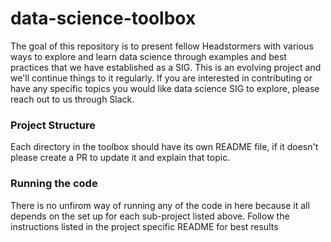 # data-science-toolbox
The goal of this repository is to present fellow Headstormers with various ways to explore and learn data science through examples and best practices that we have established as a SIG. This is an evolving project and we'll continue things to it regularly. If you are interested in contributing or have any specific topics you would like data science SIG to explore, please reach out to us through Slack.


### Project Structure
Each directory in the toolbox should have its own README file, if it doesn't please create a PR to update it and explain that topic. 


### Running the code
There is no unfirom way of running any of the code in here because it all depends on the set up for each sub-project listed above. Follow the instructions listed in the project specific README for best results